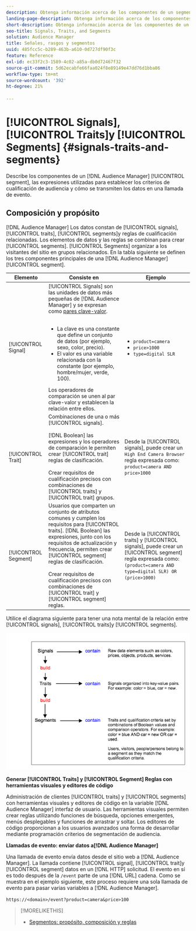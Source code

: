 ```yaml
---
description: Obtenga información acerca de los componentes de un segmento y las expresiones utilizadas para definir los criterios de cualificación de audiencia. También encontrará información sobre cómo se transmiten los datos.
landing-page-description: Obtenga información acerca de los componentes de un segmento y las expresiones utilizadas para definir los criterios de cualificación de audiencia. También encontrará información sobre cómo se transmiten los datos.
short-description: Obtenga información acerca de los componentes de un segmento y las expresiones utilizadas para definir los criterios de cualificación de audiencia. También encontrará información sobre cómo se transmiten los datos.
seo-title: Signals, Traits, and Segments
solution: Audience Manager
title: Señales, rasgos y segmentos
uuid: 485fcc5c-b289-463b-a610-0d727df90f3c
feature: Reference
exl-id: ec33f2c3-1589-4c02-a85a-db0d72467f32
source-git-commit: 5d62ecabfe66faa024f8e89149e47dd76d1bba86
workflow-type: tm+mt
source-wordcount: '392'
ht-degree: 21%

---
```


# [!UICONTROL Signals], [!UICONTROL Traits]y [!UICONTROL Segments] {#signals-traits-and-segments}

Describe los componentes de un [!DNL Audience Manager] [!UICONTROL segment], las expresiones utilizadas para establecer los criterios de cualificación de audiencia y cómo se transmiten los datos en una llamada de evento.

## Composición y propósito

[!DNL Audience Manager] Los datos constan de [!UICONTROL signals], [!UICONTROL traits], [!UICONTROL segments]y reglas de cualificación relacionadas. Los elementos de datos y las reglas se combinan para crear [!UICONTROL segments]. [!UICONTROL Segments] organizar a los visitantes del sitio en grupos relacionados. En la tabla siguiente se definen los tres componentes principales de una [!DNL Audience Manager] [!UICONTROL segment].

| Elemento | Consiste en | Ejemplo |
|---|---|---|
| [!UICONTROL Signal] | [!UICONTROL Signals] son las unidades de datos más pequeñas de [!DNL Audience Manager] y se expresan como [pares clave-valor](../reference/key-value-pairs-explained.md).<br><br><ul><li>La clave es una constante que define un conjunto de datos (por ejemplo, sexo, color, precio).</li><li>El valor es una variable relacionada con la constante (por ejemplo, hombre/mujer, verde, 100).</li></ul>Los operadores de comparación se unen al par clave-valor y establecen la relación entre ellos. | <ul><li>`product=camera`</li><li>`price>1000`</li><li>`type=digital SLR`</li></ul> |
| [!UICONTROL Trait] | Combinaciones de una o más [!UICONTROL signals].<br><br> [!DNL Boolean] las expresiones y los operadores de comparación le permiten crear [!UICONTROL trait] reglas de clasificación. <br><br>Crear requisitos de cualificación precisos con combinaciones de [!UICONTROL traits] y [!UICONTROL trait] grupos. | Desde la [!UICONTROL signals], puede crear un `High End Camera Browser` regla expresada como: `product=camera AND price>1000` |
| [!UICONTROL Segment] | Usuarios que comparten un conjunto de atributos comunes y cumplen los requisitos para [!UICONTROL traits]. [!DNL Boolean] las expresiones, junto con los requisitos de actualización y frecuencia, permiten crear [!UICONTROL segment] reglas de clasificación.<br><br> Crear requisitos de cualificación precisos con combinaciones de [!UICONTROL trait] y [!UICONTROL segment] reglas. | Desde la [!UICONTROL traits] y [!UICONTROL signals], puede crear un [!UICONTROL segment] regla expresada como:`(product=camera AND type=digital SLR) OR (price>1000)` |

Utilice el diagrama siguiente para tener una nota mental de la relación entre [!UICONTROL signals], [!UICONTROL traits]y [!UICONTROL segments].

![](assets/signals-traits-segments.png)

**Generar [!UICONTROL Traits] y [!UICONTROL Segment] Reglas con herramientas visuales y editores de código**

Administración de clientes [!UICONTROL traits] y [!UICONTROL segments] con herramientas visuales y editores de código en la variable [!DNL Audience Manager] interfaz de usuario. Las herramientas visuales permiten crear reglas utilizando funciones de búsqueda, opciones emergentes, menús desplegables y funciones de arrastrar y soltar. Los editores de código proporcionan a los usuarios avanzados una forma de desarrollar mediante programación criterios de segmentación de audiencia.

**Llamadas de evento: enviar datos a[!DNL Audience Manager]**

Una llamada de evento envía datos desde el sitio web a [!DNL Audience Manager]. La llamada contiene [!UICONTROL signal], [!UICONTROL trait]y [!UICONTROL segment] datos en un [!DNL HTTP] solicitud. El evento en sí es todo después de la `/event` parte de una [!DNL URL] cadena. Como se muestra en el ejemplo siguiente, este proceso requiere una sola llamada de evento para pasar varias variables a [!DNL Audience Manager].

`https://<domain>/event?product=camera&price>100`

>[!MORELIKETHIS]
>
>* [Segmentos: propósito, composición y reglas](../features/segments/segments-purpose.md)

